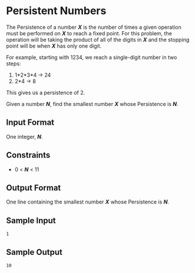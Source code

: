 # Persistent Numbers

The Persistence of a number __*X*__ is the number of times a given operation must be performed on __*X*__ to reach a fixed point. For this problem, the operation will be taking the product of all of the digits in __*X*__ and the stopping point will be when __*X*__ has only one digit. 

For example, starting with 1234, we reach a single-digit number in two steps:

1. 1\*2\*3\*4 → 24 
2. 2\*4 → 8

This gives us a persistence of 2.

Given a number __*N*__, find the smallest number __*X*__ whose Persistence is __*N*__.

## Input Format
One integer, __*N*__.

## Constraints
* 0 < __*N*__ < 11

## Output Format
One line containing the smallest number __*X*__ whose Persistence is __*N*__.

## Sample Input
```
1
```

## Sample Output
```
10
```

